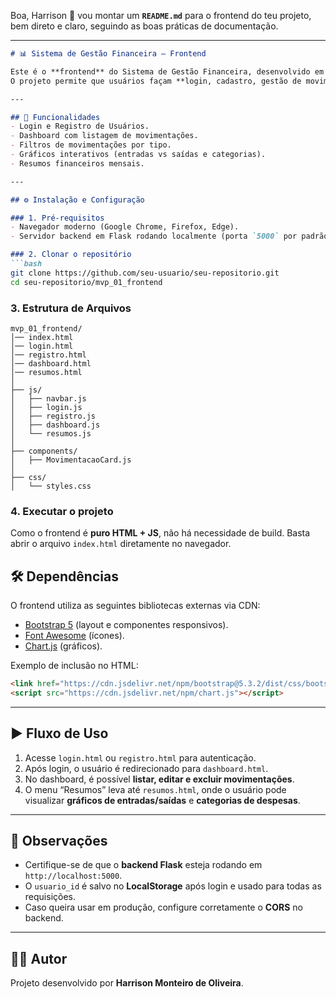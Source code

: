 Boa, Harrison 👊 vou montar um **`README.md`** para o frontend do teu projeto, bem direto e claro, seguindo as boas práticas de documentação.

---

````markdown
# 📊 Sistema de Gestão Financeira – Frontend

Este é o **frontend** do Sistema de Gestão Financeira, desenvolvido em **HTML, CSS e JavaScript puro** com integração a um backend em **Flask**.  
O projeto permite que usuários façam **login, cadastro, gestão de movimentações financeiras** (entradas e saídas), visualização de **resumos mensais** e **gráficos interativos com Chart.js**.

---

## 🚀 Funcionalidades
- Login e Registro de Usuários.
- Dashboard com listagem de movimentações.
- Filtros de movimentações por tipo.
- Gráficos interativos (entradas vs saídas e categorias).
- Resumos financeiros mensais.

---

## ⚙️ Instalação e Configuração

### 1. Pré-requisitos
- Navegador moderno (Google Chrome, Firefox, Edge).
- Servidor backend em Flask rodando localmente (porta `5000` por padrão).

### 2. Clonar o repositório
```bash
git clone https://github.com/seu-usuario/seu-repositorio.git
cd seu-repositorio/mvp_01_frontend
````

### 3. Estrutura de Arquivos

```plaintext
mvp_01_frontend/
│── index.html
│── login.html
│── registro.html
│── dashboard.html
│── resumos.html
│
├── js/
│   ├── navbar.js
│   ├── login.js
│   ├── registro.js
│   ├── dashboard.js
│   └── resumos.js
│
├── components/
│   ├── MovimentacaoCard.js
│
├── css/
│   └── styles.css
```

### 4. Executar o projeto

Como o frontend é **puro HTML + JS**, não há necessidade de build.
Basta abrir o arquivo `index.html` diretamente no navegador.

## 🛠️ Dependências

O frontend utiliza as seguintes bibliotecas externas via CDN:

* [Bootstrap 5](https://getbootstrap.com/) (layout e componentes responsivos).
* [Font Awesome](https://fontawesome.com/) (ícones).
* [Chart.js](https://www.chartjs.org/) (gráficos).

Exemplo de inclusão no HTML:

```html
<link href="https://cdn.jsdelivr.net/npm/bootstrap@5.3.2/dist/css/bootstrap.min.css" rel="stylesheet">
<script src="https://cdn.jsdelivr.net/npm/chart.js"></script>
```

---

## ▶️ Fluxo de Uso

1. Acesse `login.html` ou `registro.html` para autenticação.
2. Após login, o usuário é redirecionado para `dashboard.html`.
3. No dashboard, é possível **listar, editar e excluir movimentações**.
4. O menu “Resumos” leva até `resumos.html`, onde o usuário pode visualizar **gráficos de entradas/saídas** e **categorias de despesas**.

---

## 📌 Observações

* Certifique-se de que o **backend Flask** esteja rodando em `http://localhost:5000`.
* O `usuario_id` é salvo no **LocalStorage** após login e usado para todas as requisições.
* Caso queira usar em produção, configure corretamente o **CORS** no backend.

---

## 👨‍💻 Autor

Projeto desenvolvido por **Harrison Monteiro de Oliveira**.
